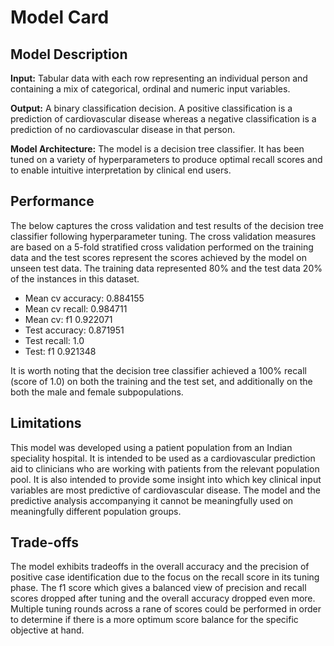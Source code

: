 # Model Card


## Model Description

**Input:** Tabular data with each row representing an individual person and containing a mix of categorical, ordinal and numeric input variables.

**Output:** A binary classification decision.  A positive classification is a prediction of cardiovascular disease whereas a negative classification is a prediction of no cardiovascular disease in that person.

**Model Architecture:** The model is a decision tree classifier.  It has been tuned on a variety of hyperparameters to produce optimal recall scores and to enable intuitive interpretation by clinical end users.

## Performance

The below captures the cross validation and test results of the decision tree classifier following hyperparameter tuning.  The cross validation measures are based on a 5-fold stratified cross validation performed on the training data and the test scores represent the scores achieved by the model on unseen test data.  The training data represented 80% and the test data 20% of the instances in this dataset.

- Mean cv accuracy:	0.884155
- Mean cv recall: 	0.984711
- Mean cv: f1 0.922071
- Test accuracy:	0.871951
- Test recall:	1.0
- Test: f1 0.921348


It is worth noting that the decision tree classifier achieved a 100% recall (score of 1.0) on both the training and the test set, and additionally on the both the male and female subpopulations.


## Limitations

This model was developed using a patient population from an Indian speciality hospital.  It is intended to be used as a cardiovascular prediction aid to clinicians who are working with patients from the relevant population pool.  It is also intended to provide some insight into which key clinical input variables are most predictive of cardiovascular disease.  The model and the predictive analysis accompanying it cannot be meaningfully used on meaningfully different population groups.

## Trade-offs

The model exhibits tradeoffs in the overall accuracy and the precision of positive case identification due to the focus on the recall score in its tuning phase.  The f1 score which gives a balanced view of precision and recall scores dropped after tuning and the overall accuracy dropped even more.  Multiple tuning rounds across a rane of scores could be performed in order to determine if there is a more optimum score balance for the specific objective at hand.
